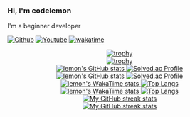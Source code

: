 ### Hi, I'm codelemon
I'm a beginner developer

[![Github](https://img.shields.io/github/followers/codelemon18?label=Follow&style=social)](https://github.com/codelemon18) [![Youtube](https://img.shields.io/youtube/channel/subscribers/UCuq7jVzBdhTLwCVwJyfOQ_Q)](https://www.youtube.com/@code.lemon18) [![wakatime](https://wakatime.com/badge/user/9a5f4d45-fff8-470f-813d-15945f5aee6c.svg)](https://wakatime.com/@9a5f4d45-fff8-470f-813d-15945f5aee6c)


<div align="center">
  <a href="https://github.com/codelemon18#gh-light-mode-only">
    <img
       src="https://trophygh.kolioaris.xyz/?username=codelemon18&theme=light&no-frame=true"
       alt="trophy"
     />
  </a>
</div>
<div align="center">
  <a href="https://github.com/codelemon18#gh-dark-mode-only">
    <img
       src="https://trophygh.kolioaris.xyz/?username=codelemon18&theme=onedark&no-frame=true"
       alt="trophy"
     />
  </a>
</div>

<div align="center">
  <a href="https://github.com/codelemon18#gh-light-mode-only">
    <img
       src="https://github-readme-stats-tawny-eta-38.vercel.app/api/wakatime?username=codelemon18&layout=compact&theme=light&hide_border=true&show_icons=true"
       alt="lemon's GitHub stats"
     />
    <img
      src="http://mazassumnida.wtf/api/generate_badge?boj=bgchoi"
      alt="Solved.ac Profile"
    />
  </a>
</div>
<div align="center">
  <a href="https://github.com/codelemon18#gh-dark-mode-only">
    <img
       src="https://github-readme-stats-tawny-eta-38.vercel.app/api/wakatime?username=codelemon18&layout=compact&theme=dark&hide_border=true&show_icons=true"
       alt="lemon's GitHub stats"
     />
    <img
      src="http://mazassumnida.wtf/api/generate_badge?boj=bgchoi"
      alt="Solved.ac Profile"
    />
  </a>
</div>

<div align="center">
  <a href="https://github.com/codelemon18#gh-light-mode-only">
    <img
       src="https://github-readme-stats-tawny-eta-38.vercel.app/api/wakatime?username=codelemon18&layout=compact&theme=light&hide_border=true"
       alt="lemon's WakaTime stats"
     />
    <img
      src="https://github-readme-stats-tawny-eta-38.vercel.app/api/top-langs/?username=codelemon18&layout=compact&theme=light&hide_border=true"
      alt="Top Langs"
    />
  </a>
</div>

<div align="center">
  <a href="https://github.com/codelemon18#gh-dark-mode-only">
    <img
       src="https://github-readme-stats-tawny-eta-38.vercel.app/api/wakatime?username=codelemon18&layout=compact&theme=dark&hide_border=true"
       alt="lemon's WakaTime stats"
     />
    <img
      src="https://github-readme-stats-tawny-eta-38.vercel.app/api/top-langs/?username=codelemon18&layout=compact&theme=dark&hide_border=true"
      alt="Top Langs"
    />
  </a>
</div>

<!-- Streak stats (Light mode) -->
<div align="center">
  <a href="https://github.com/codelemon18#gh-light-mode-only">
    <img
       src="https://github-readme-streak-stats-phi-opal.vercel.app/?user=codelemon18&locale=en&type=svg&hide_border=true&fire=2d77dc&ring=2d77dc&currStreakLabel=000000&disable_animations=true"
       alt="My GitHub streak stats"
     />
  </a>
</div>


<!-- Streak stats (Dark mode) -->
<div align="center">
  <a href="https://github.com/codelemon18#gh-dark-mode-only">
    <img
       src="https://github-readme-streak-stats-phi-opal.vercel.app/?user=codelemon18&background=0d1117&currStreakNum=ffffff&sideNums=ffffff&currStreakLabel=ffffff&sideLabels=ffffff&dates=ffffff&fire=2d77dc&ring=2d77dc&locale=en&type=svg&hide_border=true&disable_animations=true"
       alt="My GitHub streak stats"
     />
  </a>
</div>
